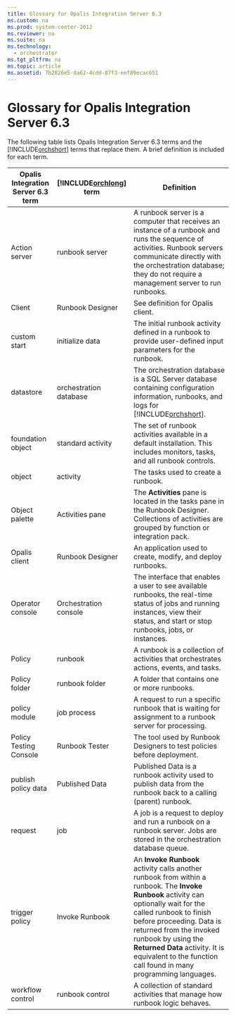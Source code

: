 ```yaml
---
title: Glossary for Opalis Integration Server 6.3
ms.custom: na
ms.prod: system-center-2012
ms.reviewer: na
ms.suite: na
ms.technology: 
  - orchestrator
ms.tgt_pltfrm: na
ms.topic: article
ms.assetid: 7b2826e5-da62-4cdd-87f3-eef89ecac651
---
```

# Glossary for Opalis Integration Server 6.3
The following table lists Opalis Integration Server 6.3 terms and the [!INCLUDE[orchshort](../Token/orchshort_md.md)] terms that replace them. A brief definition is included for each term.

|Opalis Integration Server 6.3 term|[!INCLUDE[orchlong](../Token/orchlong_md.md)] term|Definition|
|--------------------------------------|------------------------------------------------------|--------------|
|Action server|runbook server|A runbook server is a computer that receives an instance of a runbook and runs the sequence of activities. Runbook servers communicate directly with the orchestration database; they do not require a management server to run runbooks.|
|Client|Runbook Designer|See definition for Opalis client.|
|custom start|initialize data|The initial runbook activity defined in a runbook to provide user\-defined input parameters for the runbook.|
|datastore|orchestration database|The orchestration database is a SQL Server database containing configuration information, runbooks, and logs for [!INCLUDE[orchshort](../Token/orchshort_md.md)].|
|foundation object|standard activity|The set of runbook activities available in a default installation. This includes monitors, tasks, and all runbook controls.|
|object|activity|The tasks used to create a runbook.|
|Object palette|Activities pane|The **Activities** pane is located in the tasks pane in the Runbook Designer. Collections of activities are grouped by function or integration pack.|
|Opalis client|Runbook Designer|An application used to create, modify, and deploy runbooks.|
|Operator console|Orchestration console|The interface that enables a user to see available runbooks, the real\-time status of jobs and running instances, view their status, and start or stop runbooks, jobs, or instances.|
|Policy|runbook|A runbook is a collection of activities that orchestrates actions, events, and tasks.|
|Policy folder|runbook folder|A folder that contains one or more runbooks.|
|policy module|job process|A request to run a specific runbook that is waiting for assignment to a runbook server for processing.|
|Policy Testing Console|Runbook Tester|The tool used by Runbook Designers to test policies before deployment.|
|publish policy data|Published Data|Published Data is a runbook activity used to publish data from the runbook back to a calling \(parent\) runbook.|
|request|job|A job is a request to deploy and run a runbook on a runbook server. Jobs are stored in the orchestration  database queue.|
|trigger policy|Invoke Runbook|An **Invoke Runbook** activity calls another runbook from within a runbook. The **Invoke Runbook** activity can optionally wait for the called runbook to finish before proceeding. Data is returned from the invoked runbook by using the **Returned Data** activity. It is equivalent to the function call found in many programming languages.|
|workflow control|runbook control|A collection of standard activities that manage how runbook logic behaves.|


